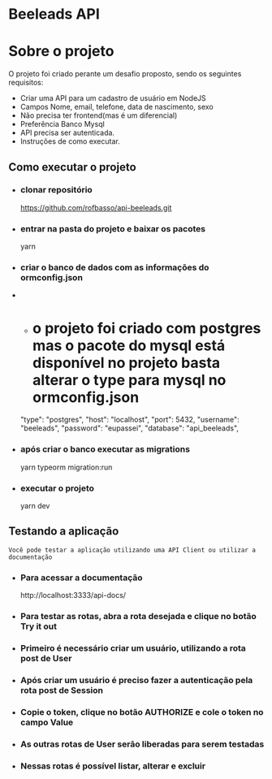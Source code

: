 # Beeleads API

# Sobre o projeto

O projeto foi criado perante um desafio proposto, sendo os seguintes requisitos:

- Criar uma API para um cadastro de usuário em NodeJS
- Campos Nome, email, telefone, data de nascimento, sexo
- Não precisa ter frontend(mas é um diferencial)
- Preferência Banco Mysql
- API precisa ser autenticada.
- Instruções de como executar.

## Como executar o projeto

 - ### clonar repositório
    https://github.com/rofbasso/api-beeleads.git
 
 - ### entrar na pasta do projeto e baixar os pacotes
    yarn

 - ### criar o banco de dados com as informações do ormconfig.json
 - - # o projeto foi criado com postgres mas o pacote do mysql está disponível no projeto basta alterar o type para mysql no ormconfig.json
    "type": "postgres",
    "host": "localhost",
    "port": 5432,
    "username": "beeleads",
    "password": "eupassei",
    "database": "api_beeleads",

 - ### após criar o banco executar as migrations
    yarn typeorm migration:run

 - ### executar o projeto
    yarn dev

## Testando a aplicação

    Você pode testar a aplicação utilizando uma API Client ou utilizar a documentação

 - ### Para acessar a documentação
    http://localhost:3333/api-docs/

 - ### Para testar as rotas, abra a rota desejada e clique no botão Try it out

 - ### Primeiro é necessário criar um usuário, utilizando a rota post de User
 - ### Após criar um usuário é preciso fazer a autenticação pela rota post de Session
 - ### Copie o token, clique no botão AUTHORIZE e cole o token no campo Value
 - ### As outras rotas de User serão liberadas para serem testadas
 - ### Nessas rotas é possível listar, alterar e excluir